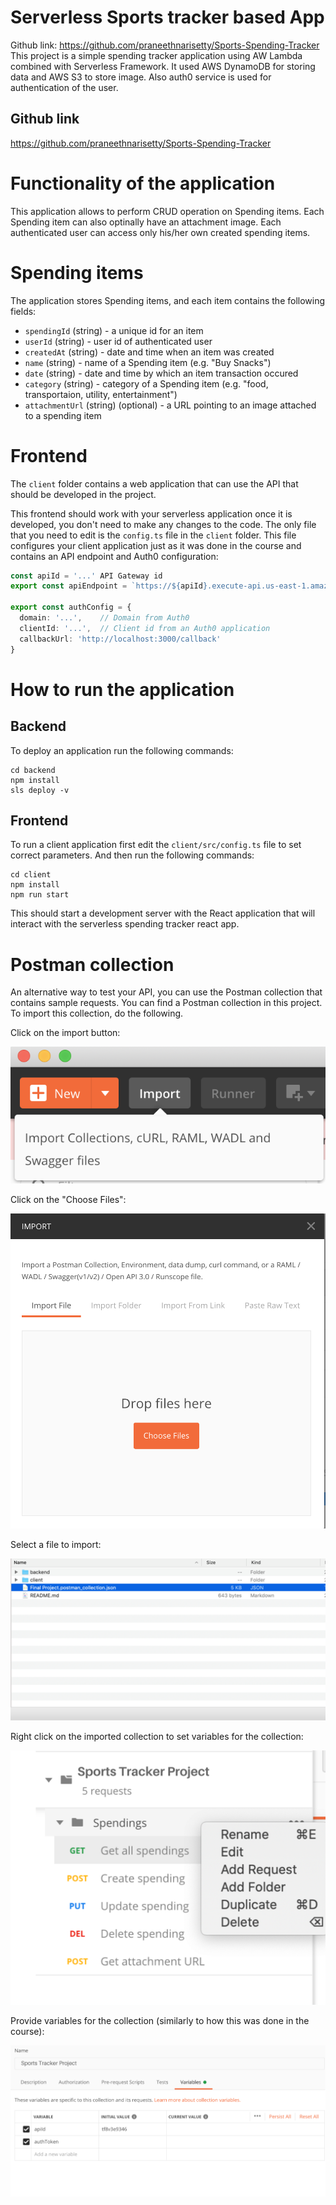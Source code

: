 # Serverless Sports tracker based App
Github link: https://github.com/praneethnarisetty/Sports-Spending-Tracker
This project is a simple spending tracker application using AW Lambda combined with Serverless Framework. It used AWS DynamoDB for storing data and AWS S3 to store image. Also auth0 service is used for authentication of the user.
## Github link
https://github.com/praneethnarisetty/Sports-Spending-Tracker
# Functionality of the application

This application allows to perform CRUD operation on Spending items. Each Spending item can also optinally have an attachment image. Each authenticated user can access only his/her own created spending items.

# Spending items

The application stores Spending items, and each item contains the following fields:

* `spendingId` (string) - a unique id for an item
* `userId` (string) - user id of authenticated user
* `createdAt` (string) - date and time when an item was created
* `name` (string) - name of a Spending item (e.g. "Buy Snacks")
* `date` (string) - date and time by which an item transaction occured
* `category` (string) - category of a Spending item (e.g. "food, transportaion, utility, entertainment")
* `attachmentUrl` (string) (optional) - a URL pointing to an image attached to a spending item

# Frontend

The `client` folder contains a web application that can use the API that should be developed in the project.

This frontend should work with your serverless application once it is developed, you don't need to make any changes to the code. The only file that you need to edit is the `config.ts` file in the `client` folder. This file configures your client application just as it was done in the course and contains an API endpoint and Auth0 configuration:

```ts
const apiId = '...' API Gateway id
export const apiEndpoint = `https://${apiId}.execute-api.us-east-1.amazonaws.com/dev`

export const authConfig = {
  domain: '...',    // Domain from Auth0
  clientId: '...',  // Client id from an Auth0 application
  callbackUrl: 'http://localhost:3000/callback'
}
```

# How to run the application

## Backend

To deploy an application run the following commands:

```
cd backend
npm install
sls deploy -v
```

## Frontend

To run a client application first edit the `client/src/config.ts` file to set correct parameters. And then run the following commands:

```
cd client
npm install
npm run start
```

This should start a development server with the React application that will interact with the serverless spending tracker react app.

# Postman collection

An alternative way to test your API, you can use the Postman collection that contains sample requests. You can find a Postman collection in this project. To import this collection, do the following.

Click on the import button:

![Alt text](images/import-collection-1.png?raw=true "Image 1")


Click on the "Choose Files":

![Alt text](images/import-collection-2.png?raw=true "Image 2")


Select a file to import:

![Alt text](images/import-collection-3.png?raw=true "Image 3")


Right click on the imported collection to set variables for the collection:

![Alt text](images/import-collection-4.png?raw=true "Image 4")

Provide variables for the collection (similarly to how this was done in the course):

![Alt text](images/import-collection-5.png?raw=true "Image 5")
